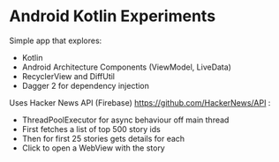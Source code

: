 # Android Kotlin Experiments

Simple app that explores:

- Kotlin
- Android Architecture Components (ViewModel, LiveData)
- RecyclerView and DiffUtil
- Dagger 2 for dependency injection

Uses Hacker News API (Firebase) https://github.com/HackerNews/API :

- ThreadPoolExecutor for async behaviour off main thread
- First fetches a list of top 500 story ids
- Then for first 25 stories gets details for each
- Click to open a WebView with the story